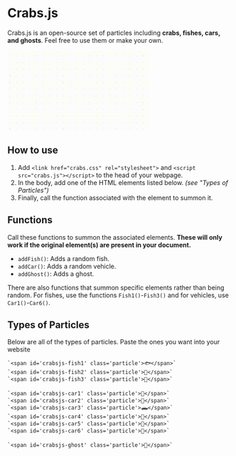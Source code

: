 # Crabs.js
Crabs.js is an open-source set of particles including **crabs, fishes, cars, and ghosts**. Feel free to use them or make your own.

![A demo of the 'cars' animation](assets/demo-cars.gif)

## How to use
1. Add `<link href="crabs.css" rel="stylesheet">` and `<script src="crabs.js"></script>` to the head of your webpage.
2. In the body, add one of the HTML elements listed below. *(see "Types of Particles")*
3. Finally, call the function associated with the element to summon it.

## Functions
Call these functions to summon the associated elements. **These will only work if the original element(s) are present in your document.**
- `addFish()`: Adds a random fish.
- `addCar()`: Adds a random vehicle.
- `addGhost()`: Adds a ghost.

There are also functions that summon specific elements rather than being random. For fishes, use the functions `Fish1()`-`Fish3()` and for vehicles, use `Car1()`-`Car6()`.

## Types of Particles
Below are all of the types of particles. Paste the ones you want into your website

    `<span id='crabsjs-fish1' class='particle'>🐟</span>`
    `<span id='crabsjs-fish2' class='particle'>🐠</span>`
    `<span id='crabsjs-fish3' class='particle'>🐡</span>`
    
    `<span id='crabsjs-car1' class='particle'>🚗</span>`
    `<span id='crabsjs-car2' class='particle'>🚙</span>`
    `<span id='crabsjs-car3' class='particle'>🛻</span>`
    `<span id='crabsjs-car4' class='particle'>🚌</span>`
    `<span id='crabsjs-car5' class='particle'>🚚</span>`
    `<span id='crabsjs-car6' class='particle'>🚓</span>`

    `<span id='crabsjs-ghost' class='particle'>👻</span>`
